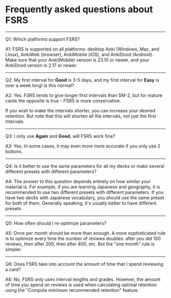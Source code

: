 # Frequently asked questions about FSRS

***

Q1: Which platforms support FSRS?

A1: FSRS is supported on all platforms: desktop Anki (Windows, Mac, and Linux), AnkiWeb (browser), AnkiMobile (iOS), and AnkiDroid (Android). Make sure that your Anki(Mobile) version is 23.10 or newer, and your AnkiDroid version is 2.17 or newer.

***

Q2: My first interval for **Good** is 3-5 days, and my first interval for **Easy** is over a week long! Is this normal?

A2: Yes. FSRS tends to give longer first intervals than SM-2, but for mature cards the opposite is true - FSRS is more conservative.

If you wish to make the intervals shorter, you can increase your desired retention. But note that this will shorten all the intervals, not just the first intervals.

***

Q3: I only use **Again** and **Good**, will FSRS work fine?

A3: Yes. In some cases, it may even more more accurate if you only use 2 buttons.

***

Q4: Is it better to use the same parameters for all my decks or make several different presets with different parameters?

A4: The answer to this question depends entirely on how similar your material is. For example, if you are learning Japanese and geography, it is recommended to use two different presets with different parameters. If you have two decks with Japanese vocabulary, you should use the same preset for both of them. Generally speaking, it's usually better to have different presets.

***

Q5: How often should I re-optimize parameters?

A5: Once per month should be more than enough. A more sophisticated rule is to optimize every time the number of reviews doubles: after you did 100 reviews, then after 200, then after 400, etc. But the "one month" rule is simpler.

***

Q6: Does FSRS take into account the amount of time that I spend reviewing a card?

A6: No, FSRS only uses interval lengths and grades. However, the amount of time you spend on reviews is used when calculating optimal retention using the "Compute minimum recommended retention" feature.
